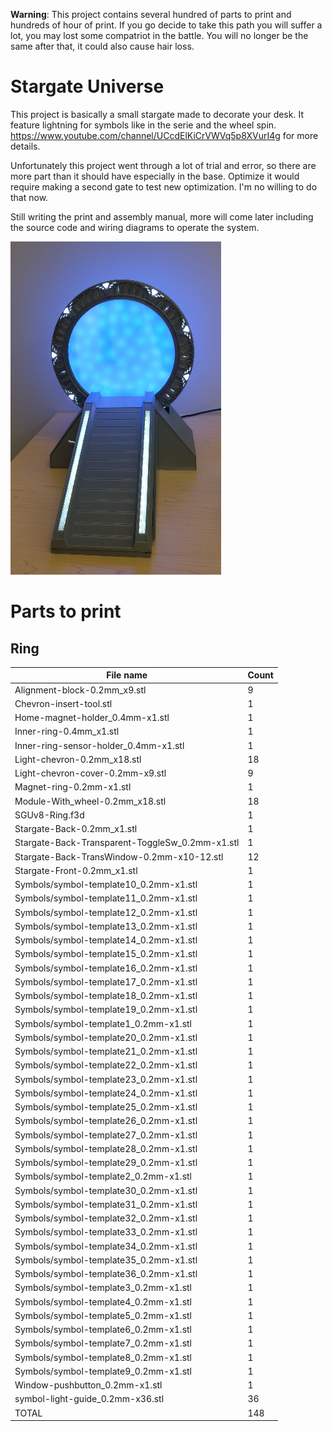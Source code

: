 **Warning**: This project contains several hundred of parts to print and hundreds of hour of print. 
If you go decide to take this path you will suffer a lot, you may lost some compatriot in the battle.
You will no longer be the same after that, it could also cause hair loss.

# Stargate Universe

This project is basically a small stargate made to decorate your desk. It feature lightning for symbols like in the serie and the wheel spin.
https://www.youtube.com/channel/UCcdElKiCrVWVq5p8XVurI4g for more details.

Unfortunately this project went through a lot of trial and error, so there are more part than it should have especially in the base.
Optimize it would require making a second gate to test new optimization. I'm no willing to do that now.

Still writing the print and assembly manual, more will come later including the source code and wiring diagrams to operate the system.

![](./Readme-Assets/stargate-thumbnail.png)


# Parts to print

##  Ring

| File name | Count |
|---|---|
| Alignment-block-0.2mm_x9.stl | 9
| Chevron-insert-tool.stl | 1
| Home-magnet-holder_0.4mm-x1.stl | 1
| Inner-ring-0.4mm_x1.stl | 1
| Inner-ring-sensor-holder_0.4mm-x1.stl | 1
| Light-chevron-0.2mm_x18.stl | 18
| Light-chevron-cover-0.2mm-x9.stl | 9
| Magnet-ring-0.2mm-x1.stl | 1
| Module-With_wheel-0.2mm_x18.stl | 18
| SGUv8-Ring.f3d | 1
| Stargate-Back-0.2mm_x1.stl | 1
| Stargate-Back-Transparent-ToggleSw_0.2mm-x1.stl | 1
| Stargate-Back-TransWindow-0.2mm-x10-12.stl | 12
| Stargate-Front-0.2mm_x1.stl | 1
| Symbols/symbol-template10_0.2mm-x1.stl | 1
| Symbols/symbol-template11_0.2mm-x1.stl | 1
| Symbols/symbol-template12_0.2mm-x1.stl | 1
| Symbols/symbol-template13_0.2mm-x1.stl | 1
| Symbols/symbol-template14_0.2mm-x1.stl | 1
| Symbols/symbol-template15_0.2mm-x1.stl | 1
| Symbols/symbol-template16_0.2mm-x1.stl | 1
| Symbols/symbol-template17_0.2mm-x1.stl | 1
| Symbols/symbol-template18_0.2mm-x1.stl | 1
| Symbols/symbol-template19_0.2mm-x1.stl | 1
| Symbols/symbol-template1_0.2mm-x1.stl | 1
| Symbols/symbol-template20_0.2mm-x1.stl | 1
| Symbols/symbol-template21_0.2mm-x1.stl | 1
| Symbols/symbol-template22_0.2mm-x1.stl | 1
| Symbols/symbol-template23_0.2mm-x1.stl | 1
| Symbols/symbol-template24_0.2mm-x1.stl | 1
| Symbols/symbol-template25_0.2mm-x1.stl | 1
| Symbols/symbol-template26_0.2mm-x1.stl | 1
| Symbols/symbol-template27_0.2mm-x1.stl | 1
| Symbols/symbol-template28_0.2mm-x1.stl | 1
| Symbols/symbol-template29_0.2mm-x1.stl | 1
| Symbols/symbol-template2_0.2mm-x1.stl | 1
| Symbols/symbol-template30_0.2mm-x1.stl | 1
| Symbols/symbol-template31_0.2mm-x1.stl | 1
| Symbols/symbol-template32_0.2mm-x1.stl | 1
| Symbols/symbol-template33_0.2mm-x1.stl | 1
| Symbols/symbol-template34_0.2mm-x1.stl | 1
| Symbols/symbol-template35_0.2mm-x1.stl | 1
| Symbols/symbol-template36_0.2mm-x1.stl | 1
| Symbols/symbol-template3_0.2mm-x1.stl | 1
| Symbols/symbol-template4_0.2mm-x1.stl | 1
| Symbols/symbol-template5_0.2mm-x1.stl | 1
| Symbols/symbol-template6_0.2mm-x1.stl | 1
| Symbols/symbol-template7_0.2mm-x1.stl | 1
| Symbols/symbol-template8_0.2mm-x1.stl | 1
| Symbols/symbol-template9_0.2mm-x1.stl | 1
| Window-pushbutton_0.2mm-x1.stl | 1
| symbol-light-guide_0.2mm-x36.stl | 36
| TOTAL | 148

